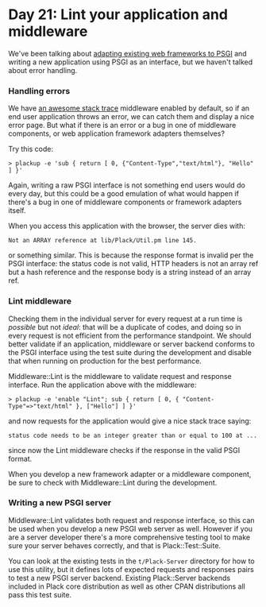 # Day 21: Lint your application and middleware

We've been talking about [adapting existing web frameworks to PSGI][1] and writing a new application using PSGI as an interface, but we haven't talked about error handling.

### Handling errors

We have [an awesome stack trace][2] middleware enabled by default, so if an end user application throws an error, we can catch them and display a nice error page. But what if there is an error or a bug in one of middleware components, or web application framework adapters themselves?

Try this code:

```
> plackup -e 'sub { return [ 0, {"Content-Type","text/html"}, "Hello" ] }'
```

Again, writing a raw PSGI interface is not something end users would do every day, but this could be a good emulation of what would happen if there's a bug in one of middleware components or framework adapters itself.

When you access this application with the browser, the server dies with:

```
Not an ARRAY reference at lib/Plack/Util.pm line 145.
```

or something similar. This is because the response format is invalid per the PSGI interface: the status code is not valid, HTTP headers is not an array ref but a hash reference and the response body is a string instead of an array ref.

### Lint middleware

Checking them in the individual server for every request at a run time is _possible_ but not _ideal_: that will be a duplicate of codes, and doing so in every request is not efficient from the performance standpoint. We should better validate if an application, middleware or server backend conforms to the PSGI interface using the test suite during the development and disable that when running on production for the best performance.

Middleware::Lint is the middleware to validate request and response interface. Run the application above with the middleware:

```
> plackup -e 'enable "Lint"; sub { return [ 0, { "Content-Type"=>"text/html" }, ["Hello"] ] }'
```

and now requests for the application would give a nice stack trace saying:

```
status code needs to be an integer greater than or equal to 100 at ...
```

since now the Lint middleware checks if the response in the valid PSGI format.

When you develop a new framework adapter or a middleware component, be sure to check with Middleware::Lint during the development.

### Writing a new PSGI server

Middleware::Lint validates both request and response interface, so this can be used when you develop a new PSGI web server as well. However if you are a server developer there's a more comprehensive testing tool to make sure your server behaves correctly, and that is Plack::Test::Suite.

You can look at the existing tests in the `t/Plack-Server` directory for how to use this utility, but it defines lots of expected requests and responses pairs to test a new PSGI server backend. Existing Plack::Server backends included in Plack core distribution as well as other CPAN distributions all pass this test suite.

  [1]: http://advent.plackperl.org/2009/12/day-8-adapting-web-frameworks-to-psgi.html
  [2]: http://advent.plackperl.org/2009/12/day-3-using-plackup.html